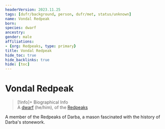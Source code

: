 ```yaml
---
headerVersion: 2023.11.25
tags: [dufr/background, person, dufr/met, status/unknown]
name: Vondal Redpeak
born:
species: dwarf
ancestry:
gender: male
affiliations:
- {org: Redpeaks, type: primary}
title: Vondal Redpeak
hide_toc: true
hide_backlinks: true
hide: [toc]
---
```

# Vondal Redpeak
>[!info]+ Biographical Info  
> A [dwarf](<../../species/children-of-the-embodied-gods/dwarves/dwarves.md>) (he/him), of the [Redpeaks](<../../groups/clans/redpeaks.md>)  
> 

A member of the Redpeaks of Darba, a mason fascinated with the history of Darba's stonework. 